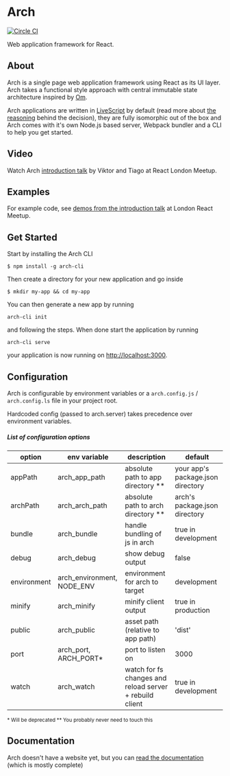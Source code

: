 Arch
======

[![Circle CI](https://circleci.com/gh/arch-js/arch.svg?style=svg)](https://circleci.com/gh/arch-js/arch)

Web application framework for React.

## About

Arch is a single page web application framework using React as its
UI layer. Arch takes a functional style approach with central immutable state
architecture inspired by [Om](https://github.com/omcljs/om).

Arch applications are written in [LiveScript](http://livescript.net)
by default (read more about [the reasoning](docs/07-livescript.md)
behind the decision), they are fully isomorphic out of the box and
Arch comes with it's own Node.js based server, Webpack bundler
and a CLI to help you get started.

## Video

Watch Arch [introduction talk](https://www.youtube.com/watch?v=uHNv1ymaXSU) by Viktor and Tiago at React London Meetup.

## Examples

For example code, see [demos from the introduction talk](http://github.com/charypar/arch-talk)
at London React Meetup.

## Get Started

Start by installing the Arch CLI

```
$ npm install -g arch-cli
```

Then create a directory for your new application and go inside

```
$ mkdir my-app && cd my-app
```

You can then generate a new app by running

```
arch-cli init
```

and following the steps. When done start the application by running

```
arch-cli serve
```

your application is now running on <http://localhost:3000>.

## Configuration

Arch is configurable by environment variables or a `arch.config.js` / `arch.config.ls` file in your project root.

Hardcoded config (passed to arch.server) takes precedence over environment variables.

##### List of configuration options

| option      | env variable               | description                                             | default                           |
|-------------|----------------------------|---------------------------------------------------------|-----------------------------------|
| appPath     | arch_app_path              | absolute path to app directory **                       | your app's package.json directory |
| archPath    | arch_arch_path             | absolute path to arch directory **                      | arch's package.json directory     |
| bundle      | arch_bundle                | handle bundling of js in arch                           | true in development               |
| debug       | arch_debug                 | show debug output                                       | false                             |
| environment | arch_environment, NODE_ENV | environment for arch to target                          | development                       |
| minify      | arch_minify                | minify client output                                    | true in production                |
| public      | arch_public                | asset path (relative to app path)                       | 'dist'                            |
| port        | arch_port, ARCH_PORT*      | port to listen on                                       | 3000                              |
| watch       | arch_watch                 | watch for fs changes and reload server + rebuild client | true in development               |

<sub> * Will be deprecated </sub>
<sub> ** You probably never need to touch this </sub>

## Documentation

Arch doesn't have a website yet, but you can [read the
documentation](docs/) (which is mostly complete)
